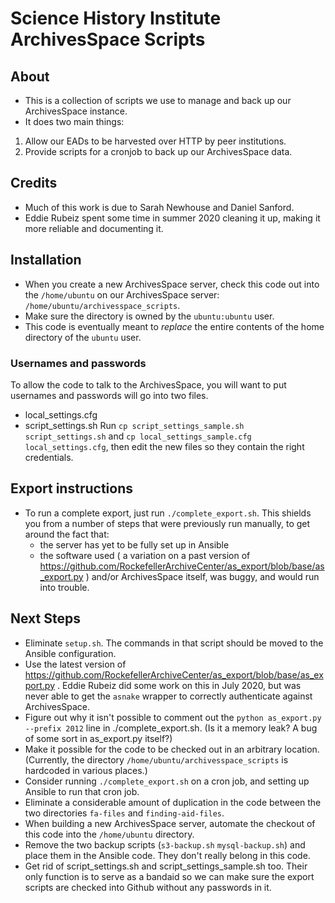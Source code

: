 # Science History Institute ArchivesSpace Scripts

## About 

* This is a collection of scripts we use to manage and back up our ArchivesSpace instance.
* It does two main things:
1. Allow our EADs to be harvested over HTTP by peer institutions.
2. Provide scripts for a cronjob to back up our ArchivesSpace data.

## Credits
* Much of this work is due to Sarah Newhouse and Daniel Sanford.
* Eddie Rubeiz spent some time in summer 2020 cleaning it up, making it more reliable and documenting it.

## Installation
* When you create a new ArchivesSpace server, check this code out into the `/home/ubuntu` on our ArchivesSpace server: `/home/ubuntu/archivesspace_scripts`.
* Make sure the directory is owned by the `ubuntu:ubuntu` user.
* This code is eventually meant to *replace* the entire contents of the home directory of the `ubuntu` user.

### Usernames and passwords
To allow the code to talk to the ArchivesSpace, you will want to put usernames and passwords will go into two files.
* local_settings.cfg
* script_settings.sh
Run `cp script_settings_sample.sh script_settings.sh` and `cp local_settings_sample.cfg local_settings.cfg`, then edit the new files so they contain the right credentials.

## Export instructions
* To run a complete export, just run `./complete_export.sh`. This shields you from a number of steps that were previously run manually, to get around the fact that:
    - the server has yet to be fully set up in Ansible
    - the software used ( a variation on a past version of https://github.com/RockefellerArchiveCenter/as_export/blob/base/as_export.py ) and/or ArchivesSpace itself, was buggy, and would run into trouble.

## Next Steps
- Eliminate `setup.sh`. The commands in that script should be moved to the Ansible configuration.
- Use the latest version of https://github.com/RockefellerArchiveCenter/as_export/blob/base/as_export.py . Eddie Rubeiz did some work on this in July 2020, but was never able to get the `asnake` wrapper to correctly authenticate against ArchivesSpace.
- Figure out why it isn't possible to comment out the `python as_export.py --prefix 2012` line in  ./complete_export.sh. (Is it a memory leak? A bug of some sort in as_export.py itself?)
- Make it possible for the code to be checked out in an arbitrary location. (Currently, the directory `/home/ubuntu/archivesspace_scripts` is hardcoded in various places.)
- Consider running `./complete_export.sh` on a cron job, and setting up Ansible to run that cron job.
- Eliminate a considerable amount of duplication in the code between the two directories `fa-files` and `finding-aid-files`.
- When building a new ArchivesSpace server, automate the checkout of this code into the `/home/ubuntu` directory.
- Remove the two backup scripts (`s3-backup.sh` `mysql-backup.sh`) and place them in the Ansible code. They don't really belong in this code.
- Get rid of script_settings.sh and script_settings_sample.sh too. Their only function is to serve as a bandaid so we can make sure the export scripts are checked into Github without any passwords in it.

